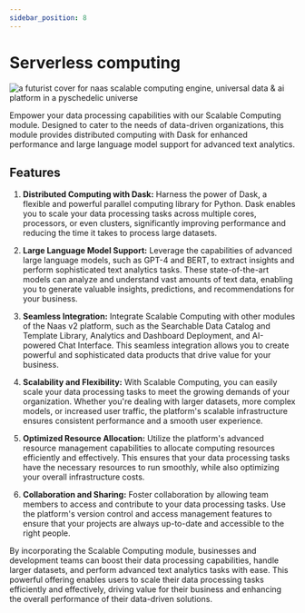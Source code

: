 ```yaml
---
sidebar_position: 8
---
```


# Serverless computing

![a futurist cover for naas scalable computing engine, universal data & ai platform in a pyschedelic universe](https://media.discordapp.net/attachments/1084579666175729694/1107828287037779988/jeymassa_a_futurist_cover_for_naas_scalable_compute_engines_uni_3715b911-2342-4016-90ab-e706eb3fcd73.png?width=2180&height=1246)



Empower your data processing capabilities with our Scalable Computing module. Designed to cater to the needs of data-driven organizations, this module provides distributed computing with Dask for enhanced performance and large language model support for advanced text analytics.

## Features

1.  **Distributed Computing with Dask:** Harness the power of Dask, a flexible and powerful parallel computing library for Python. Dask enables you to scale your data processing tasks across multiple cores, processors, or even clusters, significantly improving performance and reducing the time it takes to process large datasets.
    
2.  **Large Language Model Support:** Leverage the capabilities of advanced large language models, such as GPT-4 and BERT, to extract insights and perform sophisticated text analytics tasks. These state-of-the-art models can analyze and understand vast amounts of text data, enabling you to generate valuable insights, predictions, and recommendations for your business.
    
3.  **Seamless Integration:** Integrate Scalable Computing with other modules of the Naas v2 platform, such as the Searchable Data Catalog and Template Library, Analytics and Dashboard Deployment, and AI-powered Chat Interface. This seamless integration allows you to create powerful and sophisticated data products that drive value for your business.
    
4.  **Scalability and Flexibility:** With Scalable Computing, you can easily scale your data processing tasks to meet the growing demands of your organization. Whether you're dealing with larger datasets, more complex models, or increased user traffic, the platform's scalable infrastructure ensures consistent performance and a smooth user experience.
    
5.  **Optimized Resource Allocation:** Utilize the platform's advanced resource management capabilities to allocate computing resources efficiently and effectively. This ensures that your data processing tasks have the necessary resources to run smoothly, while also optimizing your overall infrastructure costs.
    
6.  **Collaboration and Sharing:** Foster collaboration by allowing team members to access and contribute to your data processing tasks. Use the platform's version control and access management features to ensure that your projects are always up-to-date and accessible to the right people.
    

By incorporating the Scalable Computing module, businesses and development teams can boost their data processing capabilities, handle larger datasets, and perform advanced text analytics tasks with ease. This powerful offering enables users to scale their data processing tasks efficiently and effectively, driving value for their business and enhancing the overall performance of their data-driven solutions.